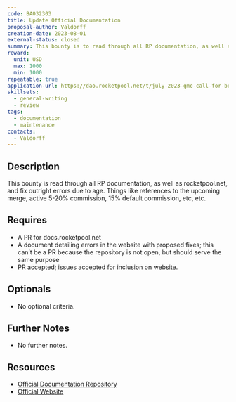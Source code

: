 ```yaml
---
code: BA032303
title: Update Official Documentation
proposal-author: Valdorff
creation-date: 2023-08-01
external-status: closed
summary: This bounty is to read through all RP documentation, as well as rocketpool.net, and fix outright errors due to age. Things like references to the upcoming merge, active 5-20% commission, 15% default commission, etc, etc.
reward:
  unit: USD
  max: 1000
  min: 1000
repeatable: true
application-url: https://dao.rocketpool.net/t/july-2023-gmc-call-for-bounty-applications-deadline-is-july-15th/1936/4
skillsets:
  - general-writing
  - review
tags: 
  - documentation
  - maintenance
contacts:
  - Valdorff
---
```


## Description

This bounty is read through all RP documentation, as well as rocketpool.net, and fix outright errors due to age. Things like references to the upcoming merge, active 5-20% commission, 15% default commission, etc, etc.

## Requires

* A PR for docs.rocketpool.net
* A document detailing errors in the website with proposed fixes; this can’t be a PR because the repository is not open, but should serve the same purpose
* PR accepted; issues accepted for inclusion on website.

## Optionals
* No optional criteria.

## Further Notes
* No further notes.

## Resources
* [Official Documentation Repository](https://github.com/rocket-pool/docs.rocketpool.net/)
* [Official Website](https://rocketpool.net/)